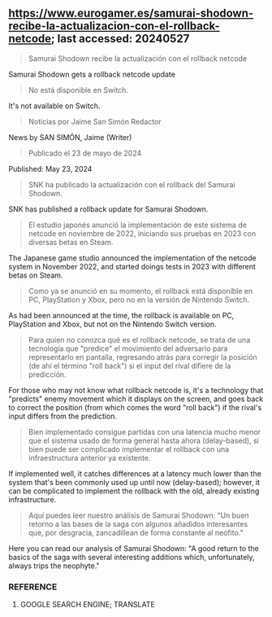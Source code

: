 ## https://www.eurogamer.es/samurai-shodown-recibe-la-actualizacion-con-el-rollback-netcode; last accessed: 20240527

> Samurai Shodown recibe la actualización con el rollback netcode

Samurai Shodown gets a rollback netcode update

> No está disponible en Switch.

It's not available on Switch.

> Noticias por Jaime San Simón Redactor

News by SAN SIMÓN, Jaime (Writer)

> Publicado el 23 de mayo de 2024

Published: May 23, 2024

> SNK ha publicado la actualización con el rollback del Samurai Shodown.

SNK has published a rollback update for Samurai Shodown.

> El estudio japonés anunció la implementación de este sistema de netcode en noviembre de 2022, iniciando sus pruebas en 2023 con diversas betas en Steam.

The Japanese game studio announced the implementation of the netcode system in November 2022, and started doings tests in 2023 with different betas on Steam.

> Como ya se anunció en su momento, el rollback está disponible en PC, PlayStation y Xbox, pero no en la versión de Nintendo Switch. 

As had been announced at the time, the rollback is available on PC, PlayStation and Xbox, but not on the Nintendo Switch version.

> Para quien no conozca qué es el rollback netcode, se trata de una tecnología que "predice" el movimiento del adversario para representarlo en pantalla, regresando atrás para corregir la posición (de ahí el término "roll back") si el input del rival difiere de la predicción.

For those who may not know what rollback netcode is, it's a technology that "predicts" enemy movement which it displays on the screen, and goes back to correct the position (from which comes the word "roll back") if the rival's input differs from the prediction.

> Bien implementado consigue partidas con una latencia mucho menor que el sistema usado de forma general hasta ahora (delay-based), si bien puede ser complicado implementar el rollback con una infraestructura anterior ya existente.

If implemented well, it catches differences at a latency much lower than the system that's been commonly used up until now (delay-based); however, it can be complicated to implement the rollback with the old, already existing infrastructure.

> Aquí puedes leer nuestro análisis de Samurai Shodown: "Un buen retorno a las bases de la saga con algunos añadidos interesantes que, por desgracia, zancadillean de forma constante al neófito." 

Here you can read our analysis of Samurai Shodown: "A good return to the basics of the saga with several interesting additions which, unfortunately, always trips the neophyte."

### REFERENCE

1) GOOGLE SEARCH ENGINE; TRANSLATE